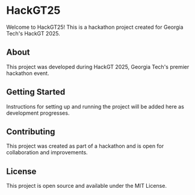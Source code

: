 # HackGT25

Welcome to HackGT25! This is a hackathon project created for Georgia Tech's HackGT 2025.

## About

This project was developed during HackGT 2025, Georgia Tech's premier hackathon event.

## Getting Started

Instructions for setting up and running the project will be added here as development progresses.

## Contributing

This project was created as part of a hackathon and is open for collaboration and improvements.

## License

This project is open source and available under the MIT License.
